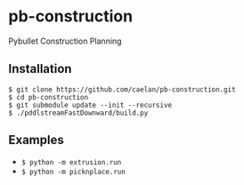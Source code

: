 # pb-construction
Pybullet Construction Planning

## Installation

```
$ git clone https://github.com/caelan/pb-construction.git
$ cd pb-construction
$ git submodule update --init --recursive
$ ./pddlstreamFastDownward/build.py
```

## Examples

* `$ python -m extrusion.run`
* `$ python -m picknplace.run`
